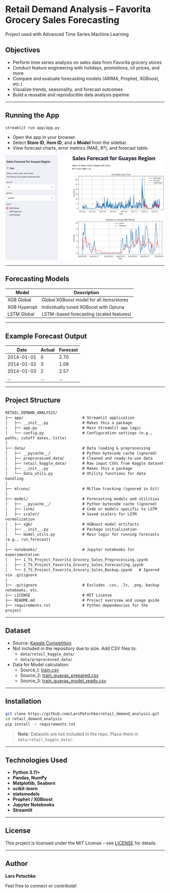 # Retail Demand Analysis – Favorita Grocery Sales Forecasting
Project used with Advanced Time Series Machine Learning


## Objectives

- Perform time series analysis on sales data from Favorita grocery stores
- Conduct feature engineering with holidays, promotions, oil prices, and more
- Compare and evaluate forecasting models (ARIMA, Prophet, XGBoost, etc.)
- Visualize trends, seasonality, and forecast outcomes
- Build a reusable and reproducible data analysis pipeline

---

## Running the App

```bash
streamlit run app/app.py
```

- Open the app in your browser.
- Select **Store ID**, **Item ID**, and a **Model** from the sidebar.
- View forecast charts, error metrics (MAE, R²), and forecast table.

![App Screenshow](app/app_screenshot.png)

---

## Forecasting Models

| Model            | Description                              |
|------------------|------------------------------------------|
| XGB Global       | Global XGBoost model for all items/stores |
| XGB Hyperopt     | Individually tuned XGBoost with Optuna    |
| LSTM Global      | LSTM-based forecasting (scaled features)  |

---
## Example Forecast Output

| Date       | Actual | Forecast |
|------------|--------|----------|
| 2014-01-01 | 0      | 2.70     |
| 2014-01-02 | 3      | 1.08     |
| 2014-01-03 | 2      | 2.57     |
| ...        | ...    | ...      |

---

## Project Structure

```
RETAIL_DEMAND_ANALYSIS/
├── app/                          # Streamlit application
│   ├── __init__.py               # Makes this a package
│   ├── app.py                    # Main Streamlit app logic
│   └── config.py                 # Configuration settings (e.g., paths, cutoff dates, title)
│
├── data/                         # Data loading & preprocessing
│   ├── __pycache__/              # Python bytecode cache (ignored)
│   ├── preprocessed_data/        # Cleaned and ready-to-use data
│   ├── retail_kaggle_data/       # Raw input CSVs from Kaggle dataset
│   ├── __init__.py               # Makes this a package
│   └── data_utils.py             # Utility functions for data handling
│
├── mlruns/                       # MLflow tracking (ignored in Git)
│
├── model/                        # Forecasting models and utilities
│   ├── __pycache__/              # Python bytecode cache (ignored)
│   ├── lstm/                     # Code or models specific to LSTM
│   ├── scaler/                   # Saved scalers for LSTM normalization
│   ├── xgb/                      # XGBoost model artifacts
│   ├── __init__.py               # Package initialization
│   └── model_utils.py            # Main logic for running forecasts (e.g., run_forecast)
│
├── notebooks/                    # Jupyter notebooks for experimentation
│   ├── 1_TS_Project_Favorita_Grocery_Sales_Preprocessing.ipynb
│   ├── 2_TS_Project_Favorita_Grocery_Sales_Forecasting.ipynb
│   └── 3_TS_Project_Favorita_Grocery_Sales_Backup.ipynb   # Ignored via .gitignore
│
├── .gitignore                    # Excludes .csv, .7z, .png, backup notebooks, etc.
├── LICENSE                       # MIT License
├── README.md                     # Project overview and usage guide
├── requirements.txt              # Python dependencies for the project
```

---

## Dataset

- Source: [Kaggle Competition](https://www.kaggle.com/competitions/store-sales-time-series-forecasting)
- Not included in the repository due to size. Add CSV files to:
  - `data/retail_kaggle_data/`
  - `data/preprocessed_data/`
- Data for Model calculation:
  - Source_1: [train.csv](https://drive.google.com/file/d/1-7S9_L8r9_fFZo9a-5htkEg8HE0rTDiM/view?usp=sharing)
  - Source_2: [train_guayas_prepared.csv](https://drive.google.com/file/d/1d88sCAmvrbujI2ObzEqOErUI2zZG9yuE/view?usp=sharing) 
  - Source_3: [train_guayas_model_ready.csv](https://drive.google.com/file/d/16Sr31NGSL15RfSMHpNiAczNF8D7ZPf1G/view?usp=sharing)

---

## Installation

```bash
git clone https://github.com/LarsPetschke/retail_demand_analysis.git
cd retail_demand_analysis
pip install -r requirements.txt
```

> **Note**: Datasets are not included in the repo. Place them in `data/retail_kaggle_data/`.

---

## Technologies Used

- **Python 3.11+**
- **Pandas, NumPy**
- **Matplotlib, Seaborn**
- **scikit-learn**
- **statsmodels**
- **Prophet / XGBoost**
- **Jupyter Notebooks**
- **Streamlit**

---
## License

This project is licensed under the MIT License – see [LICENSE](LICENSE) for details.

---

## Author

**Lars Petschke**  

Feel free to connect or contribute!
